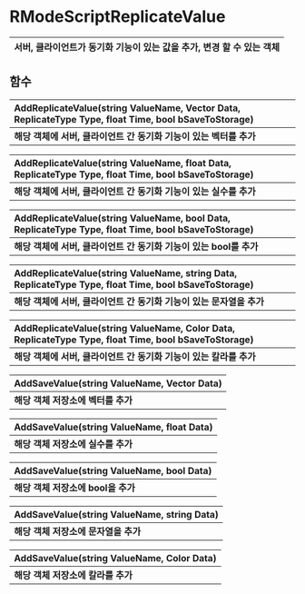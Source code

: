 # **RModeScriptReplicateValue**

| **서버, 클라이언트가 동기화 기능이 있는 값을 추가, 변경 할 수 있는 객체** |
| :--- |
## **함수**

| **AddReplicateValue(string ValueName, Vector Data, ReplicateType Type, float Time, bool bSaveToStorage)** |
| :--- |
| **해당 객체에 서버, 클라이언트 간 동기화 기능이 있는 벡터를 추가** |

| **AddReplicateValue(string ValueName, float Data, ReplicateType Type, float Time, bool bSaveToStorage)** |
| :--- |
| **해당 객체에 서버, 클라이언트 간 동기화 기능이 있는 실수를 추가** |

| **AddReplicateValue(string ValueName, bool Data, ReplicateType Type, float Time, bool bSaveToStorage)** |
| :--- |
| **해당 객체에 서버, 클라이언트 간 동기화 기능이 있는 bool를 추가** |

| **AddReplicateValue(string ValueName, string Data, ReplicateType Type, float Time, bool bSaveToStorage)** |
| :--- |
| **해당 객체에 서버, 클라이언트 간 동기화 기능이 있는 문자열을 추가** |

| **AddReplicateValue(string ValueName, Color Data, ReplicateType Type, float Time, bool bSaveToStorage)** |
| :--- |
| **해당 객체에 서버, 클라이언트 간 동기화 기능이 있는 칼라를 추가** |

| **AddSaveValue(string ValueName, Vector Data)** |
| :--- |
| **해당 객체 저장소에 벡터를 추가** |

| **AddSaveValue(string ValueName, float Data)** |
| :--- |
| **해당 객체 저장소에 실수를 추가** |

| **AddSaveValue(string ValueName, bool Data)** |
| :--- |
| **해당 객체 저장소에 bool을 추가** |

| **AddSaveValue(string ValueName, string Data)** |
| :--- |
| **해당 객체 저장소에 문자열을 추가** |

| **AddSaveValue(string ValueName, Color Data)** |
| :--- |
| **해당 객체 저장소에 칼라를 추가** |

